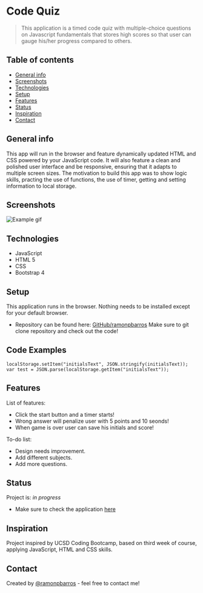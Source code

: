 # Code Quiz
> This application is a timed code quiz with multiple-choice questions on Javascript fundamentals that stores high scores so that user can gauge his/her progress compared to others.

## Table of contents
* [General info](#general-info)
* [Screenshots](#screenshots)
* [Technologies](#technologies)
* [Setup](#setup)
* [Features](#features)
* [Status](#status)
* [Inspiration](#inspiration)
* [Contact](#contact)

## General info
This app will run in the browser and feature dynamically updated HTML and CSS powered by your JavaScript code. It will also feature a clean and polished user interface and be responsive, ensuring that it adapts to multiple screen sizes. The motivation to build this app was to show logic skills, practing the use of functions, the use of timer, getting and setting information to local storage.

## Screenshots
![Example gif](./gif/code-quiz.gif)

## Technologies
* JavaScript
* HTML 5
* CSS
* Bootstrap 4

## Setup
This application runs in the browser. Nothing needs to be installed except for your default browser.
* Repository can be found here: [GitHub/ramonpbarros](https://github.com/ramonpbarros/code-quiz) Make sure to git clone repository and check out the code!

## Code Examples
`localStorage.setItem("initialsText", JSON.stringify(initialsText)); var test = JSON.parse(localStorage.getItem("initialsText"));`

## Features
List of features:
* Click the start button  and a timer starts!
* Wrong answer will penalize user with 5 points and 10 seonds!
* When game is over user can save his initials and score!

To-do list:
* Design needs improvement.
* Add different subjects.
* Add more questions.

## Status
Project is: _in progress_
* Make sure to check the application [here](https://ramonpbarros.github.io/code-quiz/)

## Inspiration
Project inspired by UCSD Coding Bootcamp, based on third week of course, applying JavaScript, HTML and CSS skills.

## Contact
Created by [@ramonpbarros](https://github.com/ramonpbarros) - feel free to contact me!